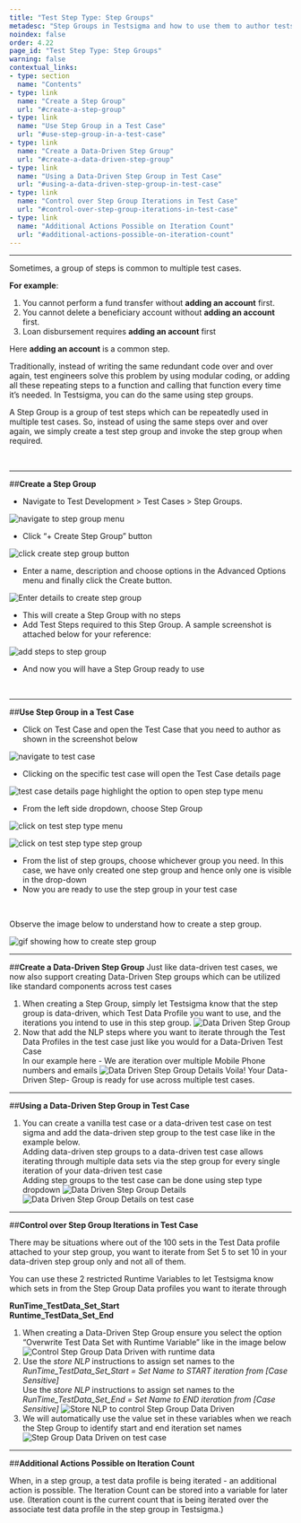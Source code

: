 ```yaml
---
title: "Test Step Type: Step Groups"
metadesc: "Step Groups in Testsigma and how to use them to author tests at a faster pace"
noindex: false
order: 4.22
page_id: "Test Step Type: Step Groups"
warning: false
contextual_links:
- type: section
  name: "Contents"
- type: link
  name: "Create a Step Group"
  url: "#create-a-step-group"
- type: link
  name: "Use Step Group in a Test Case"
  url: "#use-step-group-in-a-test-case"
- type: link
  name: "Create a Data-Driven Step Group"
  url: "#create-a-data-driven-step-group"
- type: link
  name: "Using a Data-Driven Step Group in Test Case"
  url: "#using-a-data-driven-step-group-in-test-case"
- type: link
  name: "Control over Step Group Iterations in Test Case"
  url: "#control-over-step-group-iterations-in-test-case"
- type: link
  name: "Additional Actions Possible on Iteration Count"
  url: "#additional-actions-possible-on-iteration-count"
---
```


---

Sometimes, a group of steps is common to multiple test cases. 

**For example**:
 1. You cannot perform a fund transfer without **adding an account** first. 
 2. You cannot delete a beneficiary account without **adding an account** first. 
 3. Loan disbursement requires **adding an account** first

 Here **adding an account** is a common step.

Traditionally, instead of writing the same redundant code over and over again, test engineers solve this problem by using modular coding, or adding all these repeating steps to a function and calling that function every time it’s needed. In Testsigma, you can do the same using step groups. 

A Step Group is a group of test steps which can be repeatedly used in multiple test cases. So, instead of using the same steps over and over again, we simply create a test step group and invoke the step group when required.

&emsp;

---
##**Create a Step Group**

 * Navigate to Test Development > Test Cases > Step Groups.

![navigate to step group menu](https://docs.testsigma.com/images/step-group/navigate-to-step-group-menu.png)

 * Click “+ Create Step Group” button
  
![ click create step group button](
https://docs.testsigma.com/images/step-group/click-create-step-group-button.png)

 * Enter a name, description and choose options in the Advanced Options menu and finally click the Create button.

![Enter details to create step group](https://docs.testsigma.com/images/step-group/enter-details-and-create-step-group.png)

 * This will create a Step Group with no steps
 * Add Test Steps required to this Step Group. A sample screenshot is attached below for your reference: 

![add steps to step group](https://docs.testsigma.com/images/step-group/add-steps-to-step-group.png)

 * And now you will have a Step Group ready to use

&emsp;

---
##**Use Step Group in a Test Case**

 * Click on Test Case and open the Test Case that you need to author as shown in the screenshot below

![navigate to test case](https://s3.amazonaws.com/static-docs.testsigma.com/new_images/test-cases/step-types/step-group/navigate-to-test-case.png)

 * Clicking on the specific test case will open the Test Case details page
  
![test case details page highlight the option to open step type menu](https://docs.testsigma.com/images/step-group/test-case-details-page-to-open-step-type-menu.png)

 * From the left side dropdown, choose Step Group

![click on test step type menu](
https://docs.testsigma.com/images/step-group/click-on-test-step-type-menu.png)

![click on test step type step group](https://docs.testsigma.com/images/step-group/click-on-test-step-type-step-group.png)

 * From the list of step groups, choose whichever group you need. In this case, we have only created one step group and hence only one is visible in the drop-down
 * Now you are ready to use the step group in your test case

&emsp;

Observe the image below to understand how to create a step group.

![ gif showing how to create step group](https://s3.amazonaws.com/static-docs.testsigma.com/new_images/test-cases/step-types/step-group/gif-create-step-group.gif)



---
##**Create a Data-Driven Step Group**
Just like data-driven test cases, we now also support creating Data-Driven Step groups which can be utilized like standard components across test cases 

  1. When creating a Step Group, simply let Testsigma know that the step group is data-driven, which Test Data Profile you want to use, and the iterations you intend to use in this step group.
     ![Data Driven Step Group](https://docs.testsigma.com/images/step-group/step-group-data-driven.png)
  2. Now that add the NLP steps where you want to iterate through the Test Data Profiles in the test case just like you would for a Data-Driven Test Case
     <br/>In our example here - We are iteration over multiple Mobile Phone numbers and emails
     ![Data Driven Step Group Details](https://docs.testsigma.com/images/step-group/step-group-details.png)
     Voila! Your Data-Driven Step- Group is ready for use across multiple test cases.


---
##**Using a Data-Driven Step Group in Test Case**
  1. You can create a vanilla test case or a data-driven test case on test sigma and add the data-driven step group to the test case like in the example below.
     <br/>
     Adding data-driven step groups to a data-driven test case allows iterating through multiple data sets via the step group for every single iteration of your data-driven test case 
     <br/>
     Adding step groups to the test case can be done using step type dropdown
     ![Data Driven Step Group Details](https://docs.testsigma.com/images/step-group/step-group-as-step-on-test-case.png)
     ![Data Driven Step Group Details on test case](https://docs.testsigma.com/images/step-group/step-group-on-test-case.png)


---
##**Control over Step Group Iterations in Test Case**
 
  There may be situations where out of the 100 sets in the Test Data profile attached to your step group, you want to iterate from Set 5 to set 10 in your data-driven step group only and not all of them.
  
  You can use these 2 restricted Runtime Variables to let Testsigma know which sets in from the Step Group Data profiles you want to iterate through

  **RunTime_TestData_Set_Start**<br/>
  **Runtime_TestData_Set_End**

  1. When creating a Data-Driven Step Group ensure you select the option “Overwrite Test Data Set with Runtime Variable” like in the image below
     ![Control Step Group Data Driven with runtime data](https://docs.testsigma.com/images/step-group/step-group-runtime-data.png)
  2. Use the *store NLP* instructions to assign set names to the _RunTime_TestData_Set_Start = Set Name to START iteration from [Case Sensitive]_
     <br/>Use the *store NLP* instructions to assign set names to the _RunTime_TestData_Set_End = Set Name to END iteration from [Case Sensitive]_
     ![Store NLP to control Step Group Data Driven](https://docs.testsigma.com/images/step-group/step-group-store-run-time-data.png)
  3. We will automatically use the value set in these variables when we reach the Step Group to identify start and end iteration set names
     ![Step Group Data Driven on test case](https://docs.testsigma.com/images/step-group/step-group-on-test-case-part2.png)

---

##**Additional Actions Possible on Iteration Count**

When, in a step group, a test data profile is being iterated - an additional action is possible. The Iteration Count can be stored into a variable for later use. (Iteration count is the current count that is being iterated over the associate test data profile in the step group in Testsigma.)






